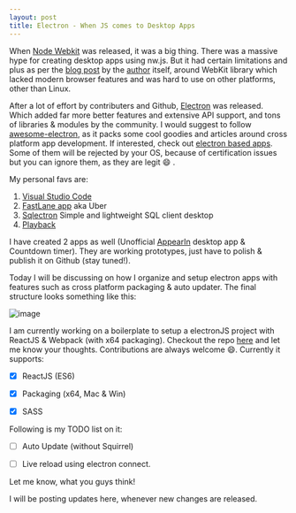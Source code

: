 ```yaml
---
layout: post
title: Electron - When JS comes to Desktop Apps
---
```


When [Node Webkit][1] was released, it was a big thing. There was a massive hype for creating desktop apps using nw.js. But it had
certain limitations and plus as per the [blog post][2] by the [author][3] itself, around WebKit library which lacked modern
browser features and was hard to use on other platforms, other than Linux.

After a lot of effort by contributers and Github, [Electron][4] was released. Which added far more better features and extensive API support, and tons
of libraries & modules by the community. I would suggest to follow [awesome-electron][5], as it packs some cool goodies and articles around cross platform app development.
If interested, check out [electron based apps][6]. Some of them will be rejected by your OS, because of certification issues but you can ignore them, as they are legit :smile: .

My personal favs are:

1. [Visual Studio Code][7]
2. [FastLane app][8] aka Uber 
3. [Sqlectron][9] Simple and lightweight SQL client desktop
4. [Playback][10] 

I have created 2 apps as well (Unofficial [AppearIn][11] desktop app & Countdown timer). They are working prototypes, just have to polish & publish it on Github (stay tuned!).

Today I will be discussing on how I organize and setup electron apps with features such as cross platform packaging & auto updater. The final structure looks something like this:

![image](https://cloud.githubusercontent.com/assets/2890683/18678453/ad368884-7f8e-11e6-96f0-3cfd692f8149.png)

I am currently working on a boilerplate to setup a electronJS project with ReactJS & Webpack (with x64 packaging). Checkout the repo [here][12] and let me know your thoughts.
Contributions are always welcome :smile:. Currently it supports:


- [x] ReactJS (ES6)
- [x] Packaging (x64, Mac & Win)
- [x] SASS


Following is my TODO list on it:


- [ ] Auto Update (without Squirrel)
- [ ] Live reload using electron connect.


Let me know, what you guys think! 

I will be posting updates here, whenever new changes are released.


[1]: http://nwjs.io/
[2]: http://cheng.guru/blog/2016/05/13/from-node-webkit-to-electron-1-0.html
[3]: http://cheng.guru/
[4]: http://electron.atom.io/
[5]: https://github.com/sindresorhus/awesome-electron
[6]: http://electron.atom.io/apps/
[7]: https://code.visualstudio.com/
[8]: https://fastlaneapp.co/
[9]: https://sqlectron.github.io/
[10]: https://github.com/mafintosh/playback
[11]: https://appear.in
[12]: https://github.com/jeremyrajan/electron-starter